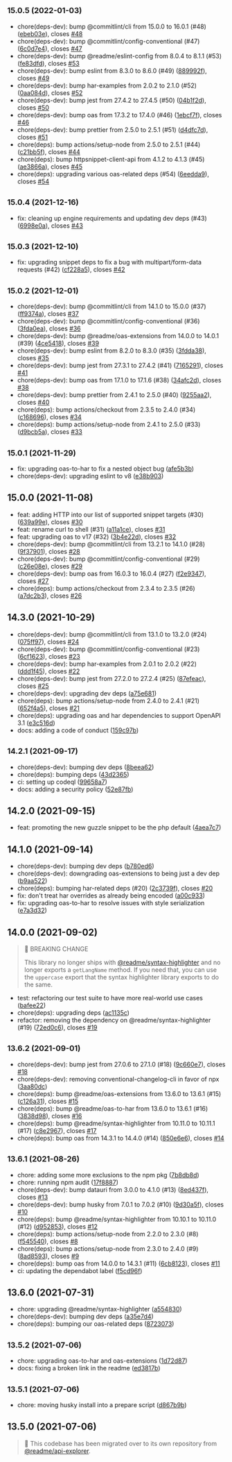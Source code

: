 ## <small>15.0.5 (2022-01-03)</small>

* chore(deps-dev): bump @commitlint/cli from 15.0.0 to 16.0.1 (#48) ([ebeb03e](https://github.com/readmeio/oas-to-snippet/commit/ebeb03e)), closes [#48](https://github.com/readmeio/oas-to-snippet/issues/48)
* chore(deps-dev): bump @commitlint/config-conventional (#47) ([6c0d7e4](https://github.com/readmeio/oas-to-snippet/commit/6c0d7e4)), closes [#47](https://github.com/readmeio/oas-to-snippet/issues/47)
* chore(deps-dev): bump @readme/eslint-config from 8.0.4 to 8.1.1 (#53) ([fe83dfd](https://github.com/readmeio/oas-to-snippet/commit/fe83dfd)), closes [#53](https://github.com/readmeio/oas-to-snippet/issues/53)
* chore(deps-dev): bump eslint from 8.3.0 to 8.6.0 (#49) ([889992f](https://github.com/readmeio/oas-to-snippet/commit/889992f)), closes [#49](https://github.com/readmeio/oas-to-snippet/issues/49)
* chore(deps-dev): bump har-examples from 2.0.2 to 2.1.0 (#52) ([0aa084d](https://github.com/readmeio/oas-to-snippet/commit/0aa084d)), closes [#52](https://github.com/readmeio/oas-to-snippet/issues/52)
* chore(deps-dev): bump jest from 27.4.2 to 27.4.5 (#50) ([04b1f2d](https://github.com/readmeio/oas-to-snippet/commit/04b1f2d)), closes [#50](https://github.com/readmeio/oas-to-snippet/issues/50)
* chore(deps-dev): bump oas from 17.3.2 to 17.4.0 (#46) ([1ebcf7f](https://github.com/readmeio/oas-to-snippet/commit/1ebcf7f)), closes [#46](https://github.com/readmeio/oas-to-snippet/issues/46)
* chore(deps-dev): bump prettier from 2.5.0 to 2.5.1 (#51) ([d4dfc7d](https://github.com/readmeio/oas-to-snippet/commit/d4dfc7d)), closes [#51](https://github.com/readmeio/oas-to-snippet/issues/51)
* chore(deps): bump actions/setup-node from 2.5.0 to 2.5.1 (#44) ([c21bb5f](https://github.com/readmeio/oas-to-snippet/commit/c21bb5f)), closes [#44](https://github.com/readmeio/oas-to-snippet/issues/44)
* chore(deps): bump httpsnippet-client-api from 4.1.2 to 4.1.3 (#45) ([ae3866a](https://github.com/readmeio/oas-to-snippet/commit/ae3866a)), closes [#45](https://github.com/readmeio/oas-to-snippet/issues/45)
* chore(deps): upgrading various oas-related deps (#54) ([6eedda9](https://github.com/readmeio/oas-to-snippet/commit/6eedda9)), closes [#54](https://github.com/readmeio/oas-to-snippet/issues/54)



## <small>15.0.4 (2021-12-16)</small>

* fix: cleaning up engine requirements and updating dev deps (#43) ([6998e0a](https://github.com/readmeio/oas-to-snippet/commit/6998e0a)), closes [#43](https://github.com/readmeio/oas-to-snippet/issues/43)



## <small>15.0.3 (2021-12-10)</small>

* fix: upgrading snippet deps to fix a bug with multipart/form-data requests (#42) ([cf228a5](https://github.com/readmeio/oas-to-snippet/commit/cf228a5)), closes [#42](https://github.com/readmeio/oas-to-snippet/issues/42)



## <small>15.0.2 (2021-12-01)</small>

* chore(deps-dev): bump @commitlint/cli from 14.1.0 to 15.0.0 (#37) ([ff9374a](https://github.com/readmeio/oas-to-snippet/commit/ff9374a)), closes [#37](https://github.com/readmeio/oas-to-snippet/issues/37)
* chore(deps-dev): bump @commitlint/config-conventional (#36) ([3fda0ea](https://github.com/readmeio/oas-to-snippet/commit/3fda0ea)), closes [#36](https://github.com/readmeio/oas-to-snippet/issues/36)
* chore(deps-dev): bump @readme/oas-extensions from 14.0.0 to 14.0.1 (#39) ([4ce5418](https://github.com/readmeio/oas-to-snippet/commit/4ce5418)), closes [#39](https://github.com/readmeio/oas-to-snippet/issues/39)
* chore(deps-dev): bump eslint from 8.2.0 to 8.3.0 (#35) ([3fdda38](https://github.com/readmeio/oas-to-snippet/commit/3fdda38)), closes [#35](https://github.com/readmeio/oas-to-snippet/issues/35)
* chore(deps-dev): bump jest from 27.3.1 to 27.4.2 (#41) ([7165291](https://github.com/readmeio/oas-to-snippet/commit/7165291)), closes [#41](https://github.com/readmeio/oas-to-snippet/issues/41)
* chore(deps-dev): bump oas from 17.1.0 to 17.1.6 (#38) ([34afc2d](https://github.com/readmeio/oas-to-snippet/commit/34afc2d)), closes [#38](https://github.com/readmeio/oas-to-snippet/issues/38)
* chore(deps-dev): bump prettier from 2.4.1 to 2.5.0 (#40) ([9255aa2](https://github.com/readmeio/oas-to-snippet/commit/9255aa2)), closes [#40](https://github.com/readmeio/oas-to-snippet/issues/40)
* chore(deps): bump actions/checkout from 2.3.5 to 2.4.0 (#34) ([c168696](https://github.com/readmeio/oas-to-snippet/commit/c168696)), closes [#34](https://github.com/readmeio/oas-to-snippet/issues/34)
* chore(deps): bump actions/setup-node from 2.4.1 to 2.5.0 (#33) ([d9bcb5a](https://github.com/readmeio/oas-to-snippet/commit/d9bcb5a)), closes [#33](https://github.com/readmeio/oas-to-snippet/issues/33)



## <small>15.0.1 (2021-11-29)</small>

* fix: upgrading oas-to-har to fix a nested object bug ([afe5b3b](https://github.com/readmeio/oas-to-snippet/commit/afe5b3b))
* chore(deps-dev): upgrading eslint to v8 ([e38b903](https://github.com/readmeio/oas-to-snippet/commit/e38b903))



## 15.0.0 (2021-11-08)

* feat: adding HTTP into our list of supported snippet targets (#30) ([639a99e](https://github.com/readmeio/oas-to-snippet/commit/639a99e)), closes [#30](https://github.com/readmeio/oas-to-snippet/issues/30)
* feat: rename curl to shell (#31) ([a11a1ce](https://github.com/readmeio/oas-to-snippet/commit/a11a1ce)), closes [#31](https://github.com/readmeio/oas-to-snippet/issues/31)
* feat: upgrading oas to v17 (#32) ([3b4e22d](https://github.com/readmeio/oas-to-snippet/commit/3b4e22d)), closes [#32](https://github.com/readmeio/oas-to-snippet/issues/32)
* chore(deps-dev): bump @commitlint/cli from 13.2.1 to 14.1.0 (#28) ([9f37901](https://github.com/readmeio/oas-to-snippet/commit/9f37901)), closes [#28](https://github.com/readmeio/oas-to-snippet/issues/28)
* chore(deps-dev): bump @commitlint/config-conventional (#29) ([c26e08e](https://github.com/readmeio/oas-to-snippet/commit/c26e08e)), closes [#29](https://github.com/readmeio/oas-to-snippet/issues/29)
* chore(deps-dev): bump oas from 16.0.3 to 16.0.4 (#27) ([f2e9347](https://github.com/readmeio/oas-to-snippet/commit/f2e9347)), closes [#27](https://github.com/readmeio/oas-to-snippet/issues/27)
* chore(deps): bump actions/checkout from 2.3.4 to 2.3.5 (#26) ([a7dc2b3](https://github.com/readmeio/oas-to-snippet/commit/a7dc2b3)), closes [#26](https://github.com/readmeio/oas-to-snippet/issues/26)



## 14.3.0 (2021-10-29)

* chore(deps-dev): bump @commitlint/cli from 13.1.0 to 13.2.0 (#24) ([075ff97](https://github.com/readmeio/oas-to-snippet/commit/075ff97)), closes [#24](https://github.com/readmeio/oas-to-snippet/issues/24)
* chore(deps-dev): bump @commitlint/config-conventional (#23) ([6cf1623](https://github.com/readmeio/oas-to-snippet/commit/6cf1623)), closes [#23](https://github.com/readmeio/oas-to-snippet/issues/23)
* chore(deps-dev): bump har-examples from 2.0.1 to 2.0.2 (#22) ([ddd1f45](https://github.com/readmeio/oas-to-snippet/commit/ddd1f45)), closes [#22](https://github.com/readmeio/oas-to-snippet/issues/22)
* chore(deps-dev): bump jest from 27.2.0 to 27.2.4 (#25) ([87efeac](https://github.com/readmeio/oas-to-snippet/commit/87efeac)), closes [#25](https://github.com/readmeio/oas-to-snippet/issues/25)
* chore(deps-dev): upgrading dev deps ([a75e681](https://github.com/readmeio/oas-to-snippet/commit/a75e681))
* chore(deps): bump actions/setup-node from 2.4.0 to 2.4.1 (#21) ([652f4a5](https://github.com/readmeio/oas-to-snippet/commit/652f4a5)), closes [#21](https://github.com/readmeio/oas-to-snippet/issues/21)
* chore(deps): upgrading oas and har dependencies to support OpenAPI 3.1 ([e3c516d](https://github.com/readmeio/oas-to-snippet/commit/e3c516d))
* docs: adding a code of conduct ([159c97b](https://github.com/readmeio/oas-to-snippet/commit/159c97b))



## <small>14.2.1 (2021-09-17)</small>

* chore(deps-dev): bumping dev deps ([8beea62](https://github.com/readmeio/oas-to-snippet/commit/8beea62))
* chore(deps): bumping deps ([43d2365](https://github.com/readmeio/oas-to-snippet/commit/43d2365))
* ci: setting up codeql ([99658a7](https://github.com/readmeio/oas-to-snippet/commit/99658a7))
* docs: adding a security policy ([52e87fb](https://github.com/readmeio/oas-to-snippet/commit/52e87fb))



## 14.2.0 (2021-09-15)

* feat: promoting the new guzzle snippet to be the php default ([4aea7c7](https://github.com/readmeio/oas-to-snippet/commit/4aea7c7))



## 14.1.0 (2021-09-14)

* chore(deps-dev): bumping dev deps ([b780ed6](https://github.com/readmeio/oas-to-snippet/commit/b780ed6))
* chore(deps-dev): downgrading oas-extensions to being just a dev dep ([b9aa522](https://github.com/readmeio/oas-to-snippet/commit/b9aa522))
* chore(deps): bumping har-related deps (#20) ([2c3739f](https://github.com/readmeio/oas-to-snippet/commit/2c3739f)), closes [#20](https://github.com/readmeio/oas-to-snippet/issues/20)
* fix: don't treat har overrides as already being encoded ([a00c933](https://github.com/readmeio/oas-to-snippet/commit/a00c933))
* fix: upgrading oas-to-har to resolve issues with style serialization ([e7a3d32](https://github.com/readmeio/oas-to-snippet/commit/e7a3d32))



## 14.0.0 (2021-09-02)

> 🚨 BREAKING CHANGE
>
> This library no longer ships with [@readme/syntax-highlighter](https://npm.im/@readme/syntax-highlighter) and no longer exports a `getLangName` method. If you need that, you can use the `uppercase` export that the syntax highlighter library exports to do the same.

* test: refactoring our test suite to have more real-world use cases ([bafee22](https://github.com/readmeio/oas-to-snippet/commit/bafee22))
* chore(deps): upgrading deps ([ac1135c](https://github.com/readmeio/oas-to-snippet/commit/ac1135c))
* refactor: removing the dependency on @readme/syntax-highlighter (#19) ([72ed0c6](https://github.com/readmeio/oas-to-snippet/commit/72ed0c6)), closes [#19](https://github.com/readmeio/oas-to-snippet/issues/19)



## <small>13.6.2 (2021-09-01)</small>

* chore(deps-dev): bump jest from 27.0.6 to 27.1.0 (#18) ([9c660e7](https://github.com/readmeio/oas-to-snippet/commit/9c660e7)), closes [#18](https://github.com/readmeio/oas-to-snippet/issues/18)
* chore(deps-dev): removing conventional-changelog-cli in favor of npx ([3aa80dc](https://github.com/readmeio/oas-to-snippet/commit/3aa80dc))
* chore(deps): bump @readme/oas-extensions from 13.6.0 to 13.6.1 (#15) ([c126a31](https://github.com/readmeio/oas-to-snippet/commit/c126a31)), closes [#15](https://github.com/readmeio/oas-to-snippet/issues/15)
* chore(deps): bump @readme/oas-to-har from 13.6.0 to 13.6.1 (#16) ([3838d98](https://github.com/readmeio/oas-to-snippet/commit/3838d98)), closes [#16](https://github.com/readmeio/oas-to-snippet/issues/16)
* chore(deps): bump @readme/syntax-highlighter from 10.11.0 to 10.11.1 (#17) ([c8e2967](https://github.com/readmeio/oas-to-snippet/commit/c8e2967)), closes [#17](https://github.com/readmeio/oas-to-snippet/issues/17)
* chore(deps): bump oas from 14.3.1 to 14.4.0 (#14) ([850e6e6](https://github.com/readmeio/oas-to-snippet/commit/850e6e6)), closes [#14](https://github.com/readmeio/oas-to-snippet/issues/14)



## <small>13.6.1 (2021-08-26)</small>

* chore: adding some more exclusions to the npm pkg ([7b8db8d](https://github.com/readmeio/oas-to-snippet/commit/7b8db8d))
* chore: running npm audit ([17f8887](https://github.com/readmeio/oas-to-snippet/commit/17f8887))
* chore(deps-dev): bump datauri from 3.0.0 to 4.1.0 (#13) ([8ed437f](https://github.com/readmeio/oas-to-snippet/commit/8ed437f)), closes [#13](https://github.com/readmeio/oas-to-snippet/issues/13)
* chore(deps-dev): bump husky from 7.0.1 to 7.0.2 (#10) ([9d30a5f](https://github.com/readmeio/oas-to-snippet/commit/9d30a5f)), closes [#10](https://github.com/readmeio/oas-to-snippet/issues/10)
* chore(deps): bump @readme/syntax-highlighter from 10.10.1 to 10.11.0 (#12) ([d952853](https://github.com/readmeio/oas-to-snippet/commit/d952853)), closes [#12](https://github.com/readmeio/oas-to-snippet/issues/12)
* chore(deps): bump actions/setup-node from 2.2.0 to 2.3.0 (#8) ([f545540](https://github.com/readmeio/oas-to-snippet/commit/f545540)), closes [#8](https://github.com/readmeio/oas-to-snippet/issues/8)
* chore(deps): bump actions/setup-node from 2.3.0 to 2.4.0 (#9) ([8ad8593](https://github.com/readmeio/oas-to-snippet/commit/8ad8593)), closes [#9](https://github.com/readmeio/oas-to-snippet/issues/9)
* chore(deps): bump oas from 14.0.0 to 14.3.1 (#11) ([6cb8123](https://github.com/readmeio/oas-to-snippet/commit/6cb8123)), closes [#11](https://github.com/readmeio/oas-to-snippet/issues/11)
* ci: updating the dependabot label ([f5cd96f](https://github.com/readmeio/oas-to-snippet/commit/f5cd96f))



## 13.6.0 (2021-07-31)

* chore: upgrading @readme/syntax-highlighter ([a554830](https://github.com/readmeio/oas-to-snippet/commit/a554830))
* chore(deps-dev): bumping dev deps ([a35e7d4](https://github.com/readmeio/oas-to-snippet/commit/a35e7d4))
* chore(deps): bumping our oas-related deps ([8723073](https://github.com/readmeio/oas-to-snippet/commit/8723073))



## <small>13.5.2 (2021-07-06)</small>

* chore: upgrading oas-to-har and oas-extensions ([1d72d87](https://github.com/readmeio/oas-to-snippet/commit/1d72d87))
* docs: fixing a broken link in the readme ([ed3817b](https://github.com/readmeio/oas-to-snippet/commit/ed3817b))



## <small>13.5.1 (2021-07-06)</small>

* chore: moving husky install into a prepare script ([d867b9b](https://github.com/readmeio/oas-to-snippet/commit/d867b9b))



## 13.5.0 (2021-07-06)

> 📓 This codebase has been migrated over to its own repository from [@readme/api-explorer](https://github.com/readmeio/api-explorer).

